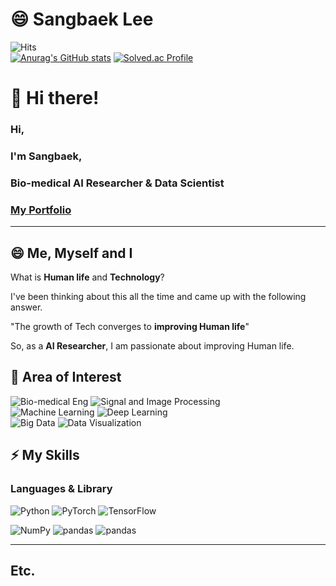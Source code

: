 # 😄 Sangbaek Lee
![Hits](https://hits.seeyoufarm.com/api/count/incr/badge.svg?url=https%3A%2F%2Fgithub.com%2Ftlsqktem483&count_bg=%23F5B31E&title_bg=%23555555&icon=iconify.svg&icon_color=%23E7E7E7&title=Hi+Visitors&edge_flat=false)<br>
[![Anurag's GitHub stats](https://github-readme-stats.vercel.app/api?username=tlsqktem483)](https://github.com/tlsqktem483/github-readme-stats)
[![Solved.ac Profile](http://mazassumnida.wtf/api/v2/generate_badge?boj=sb0479)](https://solved.ac/sb0479/)

# 👋 Hi there!
### Hi,  
### I'm Sangbaek,  
### Bio-medical AI Researcher & Data Scientist

### [My Portfolio](https://tlsqktem483.wixsite.com/sangbaek-portfolio)


---


## 😄 Me, Myself and I

What is **Human life** and **Technology**?  

I've been thinking about this all the time and came up with the following answer.  

"The growth of Tech converges to **improving Human life**"  

So, as a **AI Researcher**, I am passionate about improving Human life.


## 🤔 Area of Interest
![Bio-medical Eng](https://img.shields.io/badge/-Bio--medical%20Engineering-yellow)
![Signal and Image Processing](https://img.shields.io/badge/-Signal%20and%20Image%20Processing%20-green)<br>
![Machine Learning](https://img.shields.io/badge/-Machine%20Learning-blue)
![Deep Learning](https://img.shields.io/badge/-Deep%20Learning-orange)<br>
![Big Data](https://img.shields.io/badge/-Big%20Data-red)
![Data Visualization](https://img.shields.io/badge/-Data%20Visualization-lightgrey)


## ⚡ My Skills
### Languages & Library
<p>
  <img alt="Python" src ="https://img.shields.io/badge/Python-3776AB.svg?&style=for-the-badge&logo=Python&logoColor=white"/>
  <img alt="PyTorch" src ="https://img.shields.io/badge/PyTorch-EE4C2C.svg?&style=for-the-badge&logo=PyTorch&logoColor=white"/>
  <img alt="TensorFlow" src ="https://img.shields.io/badge/TensorFlow-FF6F00.svg?&style=for-the-badge&logo=TensorFlow&logoColor=white"/>
</p>
<p>
  <img alt="NumPy" src ="https://img.shields.io/badge/NumPy-013243.svg?&style=for-the-badge&logo=NumPy&logoColor=white"/>
  <img alt="pandas" src ="https://img.shields.io/badge/pandas-150458.svg?&style=for-the-badge&logo=pandas&logoColor=white"/>
  <img alt="pandas" src ="https://img.shields.io/badge/pandas-150458.svg?&style=for-the-badge&logo=pandas&logoColor=white"/>
</p>

---
## Etc.

<!--
**tlsqktem483/tlsqktem483** is a ✨ _special_ ✨ repository because its `README.md` (this file) appears on your GitHub profile.

Here are some ideas to get you started:

- 🔭 I’m currently working on ...
- 🌱 I’m currently learning ...
- 👯 I’m looking to collaborate on ...
- 🤔 I’m looking for help with ...
- 💬 Ask me about ...
- 📫 How to reach me: ...
- 😄 Pronouns: ...
- ⚡ Fun fact: ...
-->
